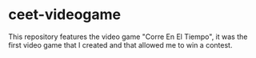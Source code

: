 # ceet-videogame
This repository features the video game "Corre En El Tiempo", it was the first video game that I created and that allowed me to win a contest.
